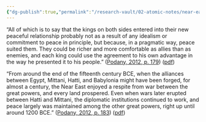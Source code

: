 ```yaml
---
{"dg-publish":true,"permalink":"/research-vault/02-atomic-notes/near-east-powers-eventually-realized-that-peace-could-prove-mutually-beneficial/"}
---
```


“All of which is to say that the kings on both sides entered into their new peaceful relationship probably not as a result of any idealism or commitment to peace in principle, but because, in a pragmatic way, peace suited them. They could be richer and more comfortable as allies than as enemies, and each king could use the agreement to his own advantage in the way he presented it to his people.” ([Podany, 2012, p. 179](zotero://select/library/items/GN73GMNP)) ([pdf](zotero://open-pdf/library/items/LXNK9GFK?page=204&annotation=F22ADCPF))

“From around the end of the fifteenth century BCE, when the alliances between Egypt, Mittani, Hatti, and Babylonia might have been forged, for almost a century, the Near East enjoyed a respite from war between the great powers, and every land prospered. Even when wars later erupted between Hatti and Mittani, the diplomatic institutions continued to work, and peace largely was maintained among the other great powers, right up until around 1200 BCE.” ([Podany, 2012, p. 183](zotero://select/library/items/GN73GMNP)) ([pdf](zotero://open-pdf/library/items/LXNK9GFK?page=208&annotation=V25JM7QM))